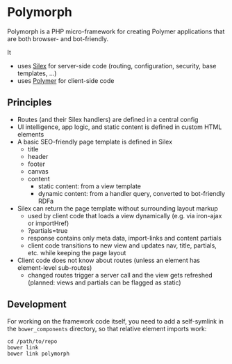 # Polymorph

Polymorph is a PHP micro-framework for creating Polymer applications that are both browser- and bot-friendly.

It
* uses [Silex](http://silex.sensiolabs.org/) for server-side code (routing, configuration, security, base templates, ...)
* uses [Polymer](https://www.polymer-project.org/) for client-side code

## Principles

* Routes (and their Silex handlers) are defined in a central config
* UI intelligence, app logic, and static content is defined in custom HTML elements
* A basic SEO-friendly page template is defined in Silex
    * title
    * header
    * footer
    * canvas
    * content
        * static content: from a view template
        * dynamic content: from a handler query, converted to bot-friendly RDFa
* Silex can return the page template without surrounding layout markup
    * used by client code that loads a view dynamically (e.g. via iron-ajax or importHref)
    * ?partials=true
    * response contains only meta data, import-links and content partials
    * client code transitions to new view and updates nav, title, partials, etc. while keeping the page layout
* Client code does not know about routes (unless an element has element-level sub-routes)
    * changed routes trigger a server call and the view gets refreshed (planned: views and partials can be flagged as static)

## Development

For working on the framework code itself,
you need to add a self-symlink in the `bower_components` directory,
so that relative element imports work:
 
    cd /path/to/repo
    bower link
    bower link polymorph
